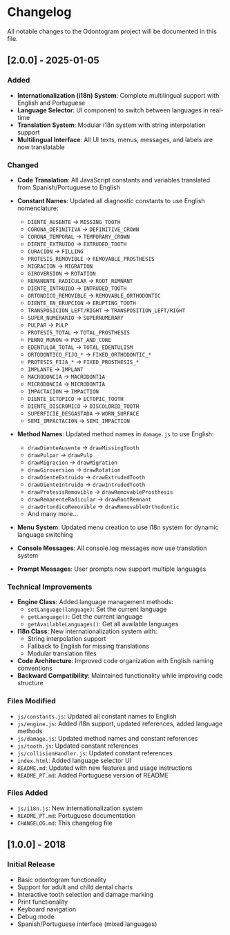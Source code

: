 # Changelog

All notable changes to the Odontogram project will be documented in this file.

## [2.0.0] - 2025-01-05

### Added
- **Internationalization (i18n) System**: Complete multilingual support with English and Portuguese
- **Language Selector**: UI component to switch between languages in real-time
- **Translation System**: Modular i18n system with string interpolation support
- **Multilingual Interface**: All UI texts, menus, messages, and labels are now translatable

### Changed
- **Code Translation**: All JavaScript constants and variables translated from Spanish/Portuguese to English
- **Constant Names**: Updated all diagnostic constants to use English nomenclature:
  - `DIENTE_AUSENTE` → `MISSING_TOOTH`
  - `CORONA_DEFINITIVA` → `DEFINITIVE_CROWN`
  - `CORONA_TEMPORAL` → `TEMPORARY_CROWN`
  - `DIENTE_EXTRUIDO` → `EXTRUDED_TOOTH`
  - `CURACION` → `FILLING`
  - `PROTESIS_REMOVIBLE` → `REMOVABLE_PROSTHESIS`
  - `MIGRACION` → `MIGRATION`
  - `GIROVERSION` → `ROTATION`
  - `REMANENTE_RADICULAR` → `ROOT_REMNANT`
  - `DIENTE_INTRUIDO` → `INTRUDED_TOOTH`
  - `ORTONDICO_REMOVIBLE` → `REMOVABLE_ORTHODONTIC`
  - `DIENTE_EN_ERUPCION` → `ERUPTING_TOOTH`
  - `TRANSPOSICION_LEFT/RIGHT` → `TRANSPOSITION_LEFT/RIGHT`
  - `SUPER_NUMERARIO` → `SUPERNUMERARY`
  - `PULPAR` → `PULP`
  - `PROTESIS_TOTAL` → `TOTAL_PROSTHESIS`
  - `PERNO_MUNON` → `POST_AND_CORE`
  - `EDENTULOA_TOTAL` → `TOTAL_EDENTULISM`
  - `ORTODONTICO_FIJO_*` → `FIXED_ORTHODONTIC_*`
  - `PROTESIS_FIJA_*` → `FIXED_PROSTHESIS_*`
  - `IMPLANTE` → `IMPLANT`
  - `MACRODONCIA` → `MACRODONTIA`
  - `MICRODONCIA` → `MICRODONTIA`
  - `IMPACTACION` → `IMPACTION`
  - `DIENTE_ECTOPICO` → `ECTOPIC_TOOTH`
  - `DIENTE_DISCR0MICO` → `DISCOLORED_TOOTH`
  - `SUPERFICIE_DESGASTADA` → `WORN_SURFACE`
  - `SEMI_IMPACTACI0N` → `SEMI_IMPACTION`

- **Method Names**: Updated method names in `damage.js` to use English:
  - `drawDienteAusente` → `drawMissingTooth`
  - `drawPulpar` → `drawPulp`
  - `drawMigracion` → `drawMigration`
  - `drawGiroversion` → `drawRotation`
  - `drawDienteExtruido` → `drawExtrudedTooth`
  - `drawDienteIntruido` → `drawIntrudedTooth`
  - `drawProtesisRemovible` → `drawRemovableProsthesis`
  - `drawRemanenteRadicular` → `drawRootRemnant`
  - `drawOrtondicoRemovible` → `drawRemovableOrthodontic`
  - And many more...

- **Menu System**: Updated menu creation to use i18n system for dynamic language switching
- **Console Messages**: All console.log messages now use translation system
- **Prompt Messages**: User prompts now support multiple languages

### Technical Improvements
- **Engine Class**: Added language management methods:
  - `setLanguage(language)`: Set the current language
  - `getLanguage()`: Get the current language
  - `getAvailableLanguages()`: Get all available languages
- **I18n Class**: New internationalization system with:
  - String interpolation support
  - Fallback to English for missing translations
  - Modular translation files
- **Code Architecture**: Improved code organization with English naming conventions
- **Backward Compatibility**: Maintained functionality while improving code structure

### Files Modified
- `js/constants.js`: Updated all constant names to English
- `js/engine.js`: Added i18n support, updated references, added language methods
- `js/damage.js`: Updated method names and constant references
- `js/tooth.js`: Updated constant references
- `js/collisionHandler.js`: Updated constant references
- `index.html`: Added language selector UI
- `README.md`: Updated with new features and usage instructions
- `README_PT.md`: Added Portuguese version of README

### Files Added
- `js/i18n.js`: New internationalization system
- `README_PT.md`: Portuguese documentation
- `CHANGELOG.md`: This changelog file

## [1.0.0] - 2018

### Initial Release
- Basic odontogram functionality
- Support for adult and child dental charts
- Interactive tooth selection and damage marking
- Print functionality
- Keyboard navigation
- Debug mode
- Spanish/Portuguese interface (mixed languages)
